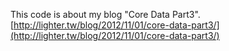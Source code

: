 This code is about my blog "Core Data Part3". [http://lighter.tw/blog/2012/11/01/core-data-part3/](http://lighter.tw/blog/2012/11/01/core-data-part3/)
